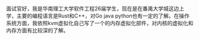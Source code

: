 面试官好，我是华南理工大学软件工程26届学生，现在是在番禺大学城这边上学，主要的编程语言是Rust和C++，对Go java python也有一定的了解。在操作系统方面，我依照kvm虚拟化自己写了一个的内存虚拟化部件，对内核的虚拟化和内存方面有比较深的了解。